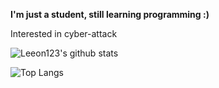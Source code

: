 **I'm just a student, still learning programming :)**

Interested in cyber-attack

![Leeon123's github stats](https://github-readme-stats.vercel.app/api?username=Leeon123&show_icons=true&bg_color=00C8FF,0096FF,0064FF,6400FF,9600FF,C800FF,FA00FF&text_color=00FFFF&title_color=FFFF00&icon_color=FFFF00&count_private=true&include_all_commits=true)

![Top Langs](https://github-readme-stats.vercel.app/api/top-langs/?username=Leeon123&layout=compact&text_color=FFFF00&title_color=FFFF00&bg_color=3200FF,6400FF,9600FF,C800FF,FA00FF)
<!--
**Leeon123/Leeon123** is a ✨ _special_ ✨ repository because its `README.md` (this file) appears on your GitHub profile.

Here are some ideas to get you started:

- 🔭 I’m currently working on ...
- 🌱 I’m currently learning ...
- 👯 I’m looking to collaborate on ...
- 🤔 I’m looking for help with ...
- 💬 Ask me about ...
- 📫 How to reach me: ...
- 😄 Pronouns: ...
- ⚡ Fun fact: ...
-->
